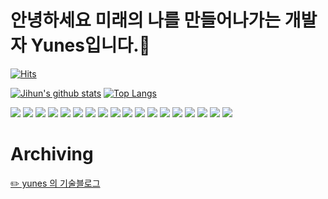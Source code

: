 # 안녕하세요 미래의 나를 만들어나가는 개발자 Yunes입니다.👋
[![Hits](https://hits.seeyoufarm.com/api/count/incr/badge.svg?url=https%3A%2F%2Fgithub.com%2FStendhalsynd)](https://hits.seeyoufarm.com)
<!--
**Stendhalsynd/Stendhalsynd** is a ✨ _special_ ✨ repository because its `README.md` (this file) appears on your GitHub profile.

Here are some ideas to get you started:

- 🔭 I’m currently working on ...
- 🌱 I’m currently learning ...
- 👯 I’m looking to collaborate on ...
- 🤔 I’m looking for help with ...
- 💬 Ask me about ...
- 📫 How to reach me: ...
- 😄 Pronouns: ...
- ⚡ Fun fact: ...
-->

[![Jihun's github stats](https://github-readme-stats.vercel.app/api?username=Stendhalsynd&show_icons=true&hide_border=true&theme=noctis_minimus)](https://github.com/Stendhalsynd)
[![Top Langs](https://github-readme-stats.vercel.app/api/top-langs/?username=Stendhalsynd&layout=compact)](https://github.com/Stendhalsynd)

<a href="" target="_blank"><img src="https://img.shields.io/badge/JavaScript-F7DF1E?style=flat-square&logo=JavaScript&logoColor=white"/></a>
<a href="" target="_blank"><img src="https://img.shields.io/badge/TypeScript-3178C6?style=flat-square&logo=TypeScript&logoColor=white"/></a>
<a href="" target="_blank"><img src="https://img.shields.io/badge/JAVA-007396?style=flat-square&logo=Java&logoColor=white"/></a>
<a href="" target="_blank"><img src="https://img.shields.io/badge/Python-3776AB?style=flat-square&logo=Python&logoColor=white"/></a>
<a href="" target="_blank"><img src="https://img.shields.io/badge/Go-00ADD8?style=flat-square&logo=Go&logoColor=white"/></a>
<a href="" target="_blank"><img src="https://img.shields.io/badge/NestJS-E0234E?style=flat-square&logo=NestJS&logoColor=white"/></a>
<a href="" target="_blank"><img src="https://img.shields.io/badge/React-61DAFB?style=flat-square&logo=React&logoColor=white"/></a>
<a href="" target="_blank"><img src="https://img.shields.io/badge/Redux-764ABC?style=flat-square&logo=Redux&logoColor=white"/></a>
<a href="" target="_blank"><img src="https://img.shields.io/badge/Sass-CC6699?style=flat-square&logo=Sass&logoColor=white"/></a>
<a href="" target="_blank"><img src="https://img.shields.io/badge/Sequelize-52B0E7?style=flat-square&logo=Sequelize&logoColor=white"/></a>
<a href="" target="_blank"><img src="https://img.shields.io/badge/Vitest-6E9F18?style=flat-square&logo=Vitest&logoColor=white"/></a>
<a href="" target="_blank"><img src="https://img.shields.io/badge/AWS_RDS-527FFF?style=flat-square&logo=AWS_RDS&logoColor=white"/></a>
<a href="" target="_blank"><img src="https://img.shields.io/badge/AWS_S3-569A31?style=flat-square&logo=AWS_S3&logoColor=white"/></a>
<a href="" target="_blank"><img src="https://img.shields.io/badge/AWS_EC2-FF9900?style=flat-square&logo=AWS_EC2&logoColor=white"/></a>
<a href="" target="_blank"><img src="https://img.shields.io/badge/GitLab-FC6D26?style=flat-square&logo=Gitlab&logoColor=white"/></a>
<a href="" target="_blank"><img src="https://img.shields.io/badge/GitHub-181717?style=flat-square&logo=GitHub&logoColor=white"/></a>
<a href="" target="_blank"><img src="https://img.shields.io/badge/Docker-2496ED?style=flat-square&logo=Docker&logoColor=white"/></a>
<a href="" target="_blank"><img src="https://img.shields.io/badge/Socket.io-010101?style=flat-square&logo=Socket.io&logoColor=white"/></a>


# Archiving
[✏️ yunes 의 기술블로그](https://velog.io/@qmflf556)
